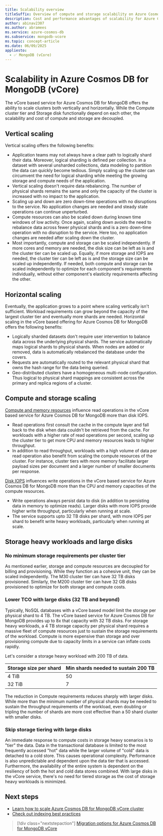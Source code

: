 ```yaml
---
title: Scalability overview
titleSuffix: Overview of compute and storage scalability on Azure Cosmos DB for MongoDB vCore
description: Cost and performance advantages of scalability for Azure Cosmos DB for MongoDB vCore
author: abinav2307
ms.author: abramees
ms.service: azure-cosmos-db
ms.subservice: mongodb-vcore
ms.topic: concept-article
ms.date: 06/09/2025
appliesto:
  - ✅ MongoDB (vCore)
---
```


# Scalability in Azure Cosmos DB for MongoDB (vCore)

The vCore based service for Azure Cosmos DB for MongoDB offers the ability to scale clusters both vertically and horizontally. While the Compute cluster tier and Storage disk functionally depend on each other, the scalability and cost of compute and storage are decoupled.

## Vertical scaling
Vertical scaling offers the following benefits:
- Application teams may not always have a clear path to logically shard their data. Moreover, logical sharding is defined per collection. In a dataset with several unsharded collections, data modeling to partition the data can quickly become tedious. Simply scaling up the cluster can circumvent the need for logical sharding while meeting the growing storage and compute needs of the application.
- Vertical scaling doesn't require data rebalancing. The number of physical shards remains the same and only the capacity of the cluster is increased with no impact to the application.
- Scaling up and down are zero down-time operations with no disruptions to the service. No application changes are needed and steady state operations can continue unperturbed.
- Compute resources can also be scaled down during known time windows of low activity. Once again, scaling down avoids the need to rebalance data across fewer physical shards and is a zero down-time operation with no disruption to the service. Here too, no application changes are needed after scaling down the cluster.
- Most importantly, compute and storage can be scaled independently. If more cores and memory are needed, the disk size can be left as is and the cluster tier can be scaled up. Equally, if more storage and IOPS are needed, the cluster tier can be left as is and the storage size can be scaled up independently. If needed, both compute and storage can be scaled independently to optimize for each component's requirements individually, without either component's elasticity requirements affecting the other.

## Horizontal scaling
Eventually, the application grows to a point where scaling vertically isn't sufficient. Workload requirements can grow beyond the capacity of the largest cluster tier and eventually more shards are needed. Horizontal scaling in the vCore based offering for Azure Cosmos DB for MongoDB offers the following benefits:
- Logically sharded datasets don't require user intervention to balance data across the underlying physical shards. The service automatically maps logical shards to physical shards. When nodes are added or removed, data is automatically rebalanced the database under the covers.
- Requests are automatically routed to the relevant physical shard that owns the hash range for the data being queried.
- Geo-distributed clusters have a homogeneous multi-node configuration. Thus logical to physical shard mappings are consistent across the primary and replica regions of a cluster.


## Compute and storage scaling
[Compute and memory resources](./compute-storage.md#compute-in-azure-cosmos-db-for-mongodb-vcore) influence read operations in the vCore based service for Azure Cosmos DB for MongoDB more than disk IOPS. 
- Read operations first consult the cache in the compute layer and fall back to the disk when data couldn't be retrieved from the cache. For workloads with a higher rate of read operations per second, scaling up the cluster tier to get more CPU and memory resources leads to higher throughput.
- In addition to read throughput, workloads with a high volume of data per read operation also benefit from scaling the compute resources of the cluster. For instance, cluster tiers with more memory facilitate larger payload sizes per document and a larger number of smaller documents per response.

[Disk IOPS](./compute-storage.md#storage-in-azure-cosmos-db-for-mongodb-vcore) influences write operations in the vCore based service for Azure Cosmos DB for MongoDB more than the CPU and memory capacities of the compute resources.
- Write operations always persist data to disk (in addition to persisting data in memory to optimize reads). Larger disks with more IOPS provide higher write throughput, particularly when running at scale.
- The service supports upto 32 TB disks per shard, with more IOPS per shard to benefit write heavy workloads, particularly when running at scale.


## Storage heavy workloads and large disks
### No minimum storage requirements per cluster tier
As mentioned earlier, storage and compute resources are decoupled for billing and provisioning. While they function as a cohesive unit, they can be scaled independently. The M30 cluster tier can have 32 TB disks provisioned. Similarly, the M200 cluster tier can have 32 GB disks provisioned to optimize for both storage and compute costs. 

### Lower TCO with large disks (32 TB and beyond)
Typically, NoSQL databases with a vCore based model limit the storage per physical shard to 4 TB. The vCore based service for Azure Cosmos DB for MongoDB provides up to 8x that capacity with 32 TB disks. For storage heavy workloads, a 4 TB storage capacity per physical shard requires a massive fleet of compute resources just to sustain the storage requirements of the workload. Compute is more expensive than storage and over provisioning compute due to capacity limits in a service can inflate costs rapidly. 

Let's consider a storage heavy workload with 200 TB of data.

| Storage size per shard | Min shards needed to sustain 200 TB | 
|------------------------|-------------------------------------|
| 4 TiB                  | 50                                  | 
| 32 TiB                 | 7                                   | 

The reduction in Compute requirements reduces sharply with larger disks. While more than the minimum number of physical shards may be needed to sustain the throughput requirements of the workload, even doubling or tripling the number of shards are more cost effective than a 50 shard cluster with smaller disks.

### Skip storage tiering with large disks
An immediate response to compute costs in storage heavy scenarios is to "tier" the data. Data in the transactional database is limited to the most frequently accessed "hot" data while the larger volume of "cold" data is detached to a cold store. This causes operational complexity. Performance is also unpredictable and dependent upon the data tier that is accessed. Furthermore, the availability of the entire system is dependent on the resiliency of both the hot and cold data stores combined. With large disks in the vCore service, there's no need for tiered storage as the cost of storage heavy workloads is minimized.

## Next steps
- [Learn how to scale Azure Cosmos DB for MongoDB vCore cluster](./how-to-scale-cluster.md)
- [Check out indexing best practices](./how-to-create-indexes.md)

> [!div class="nextstepaction"]
> [Migration options for Azure Cosmos DB for MongoDB vCore](migration-options.md)

